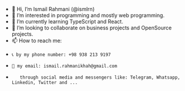 - 👋 Hi, I’m Ismail Rahmani (@ismlrn)
- 👀 I’m interested in programming and mostly web programming.
- 🌱 I’m currently learning TypeScript and React.
- 💞️ I’m looking to collaborate on business projects and OpenSource projects.
- 📫 How to reach me:
-     📞 by my phone number: +98 938 213 9197
-     📧 my email: ismail.rahmanikhah@gmail.com
-        through social media and messengers like: Telegram, Whatsapp, Linkedin, Twitter and ...

<!---
ismlrn/ismlrn is a ✨ special ✨ repository because its `README.md` (this file) appears on your GitHub profile.
You can click the Preview link to take a look at your changes.
--->
